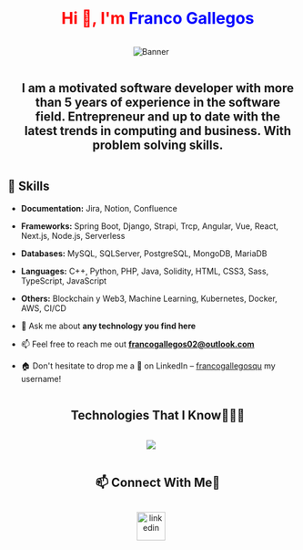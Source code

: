 
<!--h1 without bottom border-->
<div id="user-content-toc">
  <ul align="center">
    <summary><h1 style="display: inline-block; color: red">Hi 👋, I'm <span style="color: blue">Franco Gallegos</span></h1></summary>
  </ul>
</div>

<!-- Banner -->
<p align="center">
  <img src="[https://github.com/tu-usuario/tu-repo/blob/main/banner.png](https://github.com/francogallegosqu/francogallegosqu/blob/main/bannergithub.png)" alt="Banner">
</p>

<!--h2 without bottom border-->
<div id="user-content-toc">
  <ul align="center">
    <summary><h2 style="display: inline-block">I am a motivated software developer with more than 5 years of experience in the software field. Entrepreneur and up to date with the latest trends in computing and business. With problem solving skills.</h2></summary>
  </ul>
</div>


<!--Intro start-->
## 🔧 Skills

- **Documentation:** Jira, Notion, Confluence
- **Frameworks:** Spring Boot, Django, Strapi, Trcp, Angular, Vue, React, Next.js, Node.js, Serverless
- **Databases:** MySQL, SQLServer, PostgreSQL, MongoDB, MariaDB
- **Languages:** C++, Python, PHP, Java, Solidity, HTML, CSS3, Sass, TypeScript, JavaScript 
- **Others:** Blockchain y Web3, Machine Learning, Kubernetes, Docker, AWS, CI/CD

- 💬 Ask me about **any technology you find here**

- 📫 Feel free to reach me out **francogallegos02@outlook.com**

- 🏠 Don't hesitate to drop me a **👋** on LinkedIn –  [francogallegosqu](https://www.linkedin.com/in/francogallegosqu) my username!
<!--Intro end-->

<!--h1 without bottom border-->
<div id="user-content-toc">
  <ul align="center">
    <summary><h2 style="display: inline-block">Technologies That I Know👨🏻‍💻</h2></summary>
  </ul>
</div>
<!--tech stack icons-->
<p align="center">
  <a href="https://skillicons.dev">
    <img src="https://skillicons.dev/icons?i=git,github,aws,docker,kubernetes,redis,postgres,prisma,dynamodb,mongodb,mysql,sqlite,firebase,html,java,js,ts,py,solidity,php,css,sass,materialui,tailwind,bootstrap,nginx,nodejs,express,nestjs,nextjs,vue,react,angular,redux,laravel,postman,linux,vscode,spring,figma,notion&perline=14" />
  </a>
</p>


<!-- Connect with me -->
<!--h2 without bottom border-->
<div id="user-content-toc">
  <ul align="center">
    <summary><h2 style="display: inline-block"> 📫 Connect With Me🤝</h2></summary>
  </ul>
</div>

<!--icons and links-->
<p align="center">
<a href="[https://www.linkedin.com/in/francogallegosqu/](https://www.linkedin.com/in/francogallegosqu/)" target="blank"><img align="center" src="https://user-images.githubusercontent.com/88904952/234979284-68c11d7f-1acc-4f0c-ac78-044e1037d7b0.png" alt="linkedin" height="50" width="50" /></a>
</p>
